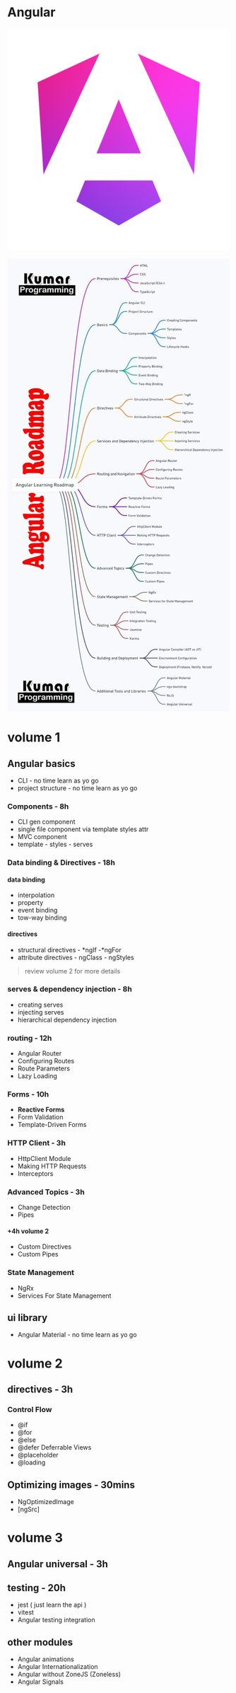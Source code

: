 # Angular

![alt text](Angular.png)

![alt text](roadmap.jpg)

# volume 1

## Angular basics

- CLI - no time learn as yo go
- project structure - no time learn as yo go

### Components - 8h

- CLI gen component
- single file component via template styles attr
- MVC component
- template - styles - serves

### Data binding & Directives - 18h

#### data binding

- interpolation
- property
- event binding
- tow-way binding

#### directives

- structural directives - *ngIf -*ngFor
- attribute directives - ngClass - ngStyles

> review volume 2 for more details

### serves & dependency injection - 8h

- creating serves
- injecting serves
- hierarchical dependency injection

### routing - 12h

- Angular Router
- Configuring Routes
- Route Parameters
- Lazy Loading

### Forms - 10h

- **Reactive Forms**
- Form Validation
- Template-Driven Forms

### HTTP Client - 3h

- HttpClient Module
- Making HTTP Requests
- Interceptors

### Advanced Topics - 3h

- Change Detection
- Pipes

#### +4h volume 2

- Custom Directives
- Custom Pipes

### State Management

- NgRx
- Services For State Management

## ui library 

- Angular Material - no time learn as yo go

# volume 2

## directives - 3h

### Control Flow

- @if
- @for
- @else
- @defer Deferrable Views
- @placeholder
- @loading

## Optimizing images - 30mins

- NgOptimizedImage
- [ngSrc]

# volume 3

## Angular universal - 3h
## testing - 20h
- jest ( just learn the api )
- vitest
- Angular testing integration

## other modules
- Angular animations
- Angular Internationalization
- Angular without ZoneJS (Zoneless)
- Angular Signals
